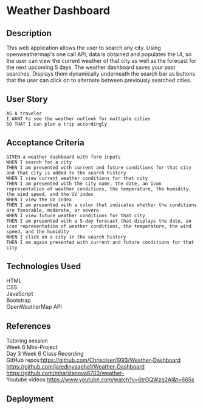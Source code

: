 # Weather Dashboard
## Description
This web application allows the user to search any city. Using openweathermap's one call API, data is obtained and populates the UI, so the user can view the current weather of that city as well as the forecast for the next upcoming 5 days. The weather dashboard saves your past searches. Displays them dynamically underneath the search bar as buttons that the user can click on to alternate between previously searched cities.
## User Story
```
AS A traveler
I WANT to see the weather outlook for multiple cities
SO THAT I can plan a trip accordingly
```
## Acceptance Criteria
```
GIVEN a weather dashboard with form inputs
WHEN I search for a city
THEN I am presented with current and future conditions for that city and that city is added to the search history
WHEN I view current weather conditions for that city
THEN I am presented with the city name, the date, an icon representation of weather conditions, the temperature, the humidity, the wind speed, and the UV index
WHEN I view the UV index
THEN I am presented with a color that indicates whether the conditions are favorable, moderate, or severe
WHEN I view future weather conditions for that city
THEN I am presented with a 5-day forecast that displays the date, an icon representation of weather conditions, the temperature, the wind speed, and the humidity
WHEN I click on a city in the search history
THEN I am again presented with current and future conditions for that city
```
## Technologies Used
HTML<br>
CSS<br>
JavaScript<br>
Bootstrap<br>
OpenWeatherMap API<br>
## References
Tutoring session<br>
Week 6 Mini-Project<br>
Day 3 Week 6 Class Recording<br>
GitHub repos:https://github.com/Chrisolsen1993/Weather-Dashboard<br>https://github.com/jaredinyaagha1/Weather-Dashboard<br>https://github.com/mharizanova8703/weather-<br>
Youtube videos:https://www.youtube.com/watch?v=6trGQWzg2AI&t=665s
## Deployment
